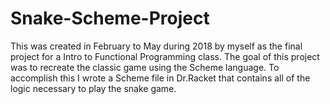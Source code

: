 # Snake-Scheme-Project
This was created in February to May during 2018 by myself as the final project for a Intro to Functional Programming class. The goal of this project was to recreate the classic game using the Scheme language. To accomplish this I wrote a Scheme file in Dr.Racket that contains all of the logic necessary to play the snake game. 
